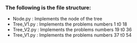 ### The following is the file structure:
 - Node.py : Implements the node of the tree
 - Tree_V1.py : Implements the problems numbers 1 t0 18
 - Tree_V2.py : Implements the problems numbers 19 t0 36
 - Tree_V1.py : Implements the problems numbers 37 t0 54
